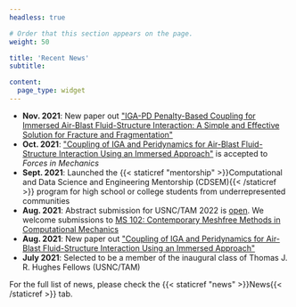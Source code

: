 ```yaml
---
headless: true

# Order that this section appears on the page.
weight: 50

title: 'Recent News'
subtitle:

content:
  page_type: widget
---
```


- **Nov. 2021**: New paper out <a href="https://arxiv.org/abs/2111.03767">"IGA-PD Penalty-Based Coupling for Immersed Air-Blast Fluid-Structure Interaction: A Simple and Effective Solution for Fracture and Fragmentation"</a>
- **Oct. 2021**: <a href="https://www.sciencedirect.com/science/article/pii/S2666359721000366">"Coupling of IGA and Peridynamics for Air-Blast Fluid-Structure Interaction Using an Immersed Approach"</a> is accepted to _Forces in Mechanics_
- **Sept. 2021**: Launched the {{< staticref "mentorship" >}}Computational and Data Science and Engineering Mentorship (CDSEM){{< /staticref >}} program for high school or college students from underrepresented communities
- **Aug. 2021**: Abstract submission for USNC/TAM 2022 is <a href="https://www.usnctam2022.org/abstract_instructions">open</a>. We welcome submissions to <a href="https://www.usnctam2022.org/MS_102">MS 102: Contemporary Meshfree Methods in Computational Mechanics</a>
- **Aug. 2021**: New paper out <a href="https://arxiv.org/abs/2108.11265">"Coupling of IGA and Peridynamics for Air-Blast Fluid-Structure Interaction Using an Immersed Approach"</a>
- **July 2021**: Selected to be a member of the inaugural class of Thomas J. R. Hughes Fellows (USNC/TAM)

For the full list of news, please check the {{< staticref "news" >}}News{{< /staticref >}} tab.
